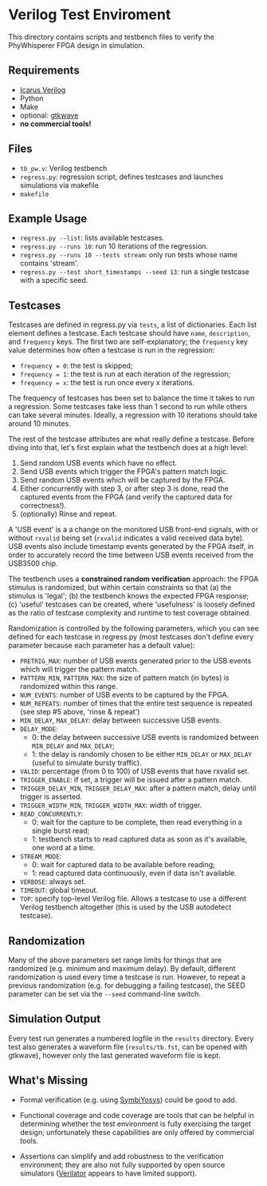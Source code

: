 # Verilog Test Enviroment
This directory contains scripts and testbench files to verify the
PhyWhisperer FPGA design in simulation.


## Requirements
* [Icarus Verilog](http://iverilog.icarus.com)
* Python
* Make
* optional: [gtkwave](http://gtkwave.sourceforge.net)
* **no commercial tools!**

## Files
* `tb_pw.v`: Verilog testbench
* `regress.py`: regression script, defines testcases and launches
  simulations via makefile
* `makefile` 

## Example Usage
* `regress.py --list`: lists available testcases.
* `regress.py --runs 10`: run 10 iterations of the regression.
* `regress.py --runs 10 --tests stream`: only run tests whose name contains 'stream'.
* `regress.py --test short_timestamps --seed 13`: run a single testcase with a specific seed.


## Testcases
Testcases are defined in regress.py via `tests`, a list of dictionaries.
Each list element defines a testcase. Each testcase should have `name`,
`description`, and `frequency` keys. The first two are self-explanatory; the
`frequency` key value determines how often a testcase is run in the
regression:

* `frequency = 0`: the test is skipped;
* `frequency = 1`: the test is run at each iteration of the regression;
* `frequency = x`: the test is run once every x iterations.

The frequency of testcases has been set to balance the time it takes to run
a regression. Some testcases take less than 1 second to run while others can
take several minutes. Ideally, a regression with 10 iterations should take
around 10 minutes. 

The rest of the testcase attributes are what really define a testcase.
Before diving into that, let's first explain what the testbench does at a
high level:

1. Send random USB events which have no effect.
2. Send USB events which trigger the FPGA's pattern match logic.
3. Send random USB events which will be captured by the FPGA.
4. Either concurrently with step 3, or after step 3 is done, read the
   captured events from the FPGA (and verify the captured data for
   correctness!).
5. (optionally) Rinse and repeat.

A 'USB event' is a a change on the monitored USB front-end signals, with or
without `rxvalid` being set (`rxvalid` indicates a valid received data
byte). USB events also include timestamp events generated by the FPGA
itself, in order to accurately record the time between USB events received
from the USB3500 chip.

The testbench uses a **constrained random verification** approach: the FPGA
stimulus is randomized, but within certain constraints so that (a) the
stimulus is 'legal'; (b) the testbench knows the expected FPGA response;
(c) 'useful' testcases can be created, where 'usefulness' is loosely defined
as the ratio of testcase complexity and runtime to test coverage obtained.

Randomization is controlled by the following parameters, which you can see
defined for each testcase in regress.py (most testcases don't define every
parameter because each parameter has a default value):
* `PRETRIG_MAX`: number of USB events generated prior to the USB events
  which will trigger the pattern match.
* `PATTERN_MIN`, `PATTERN_MAX`: the size of pattern match (in bytes) is
  randomized within this range.
* `NUM_EVENTS`: number of USB events to be captured by the FPGA.
* `NUM_REPEATS`: number of times that the entire test sequence is repeated
  (see step #5 above, 'rinse & repeat')
* `MIN_DELAY`, `MAX_DELAY`: delay between successive USB events.
* `DELAY_MODE`:
   * 0: the delay between successive USB events is randomized between
     `MIN_DELAY` and `MAX_DELAY`; 
   * 1: the delay is randomly chosen to be either `MIN_DELAY` or `MAX_DELAY`
     (useful to simulate bursty traffic).
* `VALID`: percentage (from 0 to 100) of USB events that have rxvalid set.
* `TRIGGER_ENABLE`: if set, a trigger will be issued after a pattern match.
* `TRIGGER_DELAY_MIN`, `TRIGGER_DELAY_MAX`: after a pattern match, delay
  until trigger is asserted.
* `TRIGGER_WIDTH_MIN`, `TRIGGER_WIDTH_MAX`: width of trigger.
* `READ_CONCURRENTLY`:
   * 0: wait for the capture to be complete, then read everything in a
     single burst read;
   * 1: testbench starts to read captured data as soon as it's available,
     one word at a time. 
* `STREAM_MODE`:
   * 0: wait for captured data to be available before reading;
   * 1: read captured data continuously, even if data isn't available. 
* `VERBOSE`: always set.
* `TIMEOUT`: global timeout.
* `TOP`: specify top-level Verilog file. Allows a testcase to use a different
  Verilog testbench altogether (this is used by the USB autodetect testcase).


## Randomization
Many of the above parameters set range limits for things that are randomized
(e.g. minimum and maximum delay). By default, different randomization is
used every time a testcase is run. However, to repeat a previous
randomization (e.g. for debugging a failing testcase), the SEED parameter
can be set via the `--seed` command-line switch.


## Simulation Output
Every test run generates a numbered logfile in the `results` directory.
Every test also generates a waveform file (`results/tb.fst`, can be opened
with gtkwave), however only the last generated waveform file is kept.


## What's Missing
* Formal verification (e.g. using
[SymbiYosys](https://github.com/YosysHQ/SymbiYosys)) could be good to add.

* Functional coverage and code coverage are tools that can be helpful in
  determining whether the test environment is fully exercising the target
  design; unfortunately these capabilities are only offered by commercial
  tools.

* Assertions can simplify and add robustness to the verification
  environment; they are also not fully supported by open source simulators
  ([Verilator](https://www.veripool.org/projects/verilator/wiki/Intro)
  appears to have limited support).

